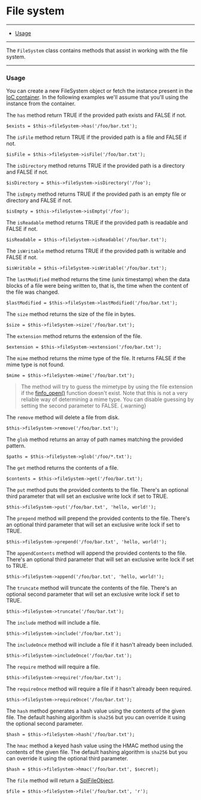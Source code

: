 # File system

--------------------------------------------------------

* [Usage](#usage)

--------------------------------------------------------

The ```FileSystem``` class contains methods that assist in working with the file system.

--------------------------------------------------------

<a id="usage"></a>

### Usage

You can create a new FileSystem object or fetch the instance present in the [IoC container](:base_url:/docs/:version:/getting-started:dependency-injection). In the following examples we'll assume that you'll using the instance from the container.

The ```has``` method return TRUE if the provided path exists and FALSE if not.

	$exists = $this->fileSystem->has('/foo/bar.txt');

The ```isFile``` method return TRUE if the provided path is a file and FALSE if not.

	$isFile = $this->fileSystem->isFile('/foo/bar.txt');

The ```isDirectory``` method returns TRUE if the provided path is a directory and FALSE if not.

	$isDirectory = $this->fileSystem->isDirectory('/foo');

The ```isEmpty``` method returns TRUE if the provided path is an empty file or directory and FALSE if not.

	$isEmpty = $this->fileSystem->isEmpty('/foo');

The ```isReadable``` method returns TRUE if the provided path is readable and FALSE if not.

	$isReadable = $this->fileSystem->isReadable('/foo/bar.txt');

The ```isWritable``` method returns TRUE if the provided path is writable and FALSE if not.

	$isWritable = $this->fileSystem->isWritable('/foo/bar.txt');

The ```lastModified``` method returns the time (unix timestamp) when the data blocks of a file were being written to, that is, the time when the content of the file was changed.

	$lastModified = $this->fileSystem->lastModified('/foo/bar.txt');

The ```size``` method returns the size of the file in bytes.

	$size = $this->fileSystem->size('/foo/bar.txt');

The ```extension``` method returns the extension of the file.

	$extension = $this->fileSystem->extension('/foo/bar.txt');

The ```mime``` method returns the mime type of the file.  It returns FALSE if the mime type is not found.

	$mime = $this->fileSystem->mime('/foo/bar.txt');

> The method will try to guess the mimetype by using the file extension if the [finfo_open()](http://php.net/manual/en/function.finfo-open.php) function doesn't exist. Note that this is not a very reliable way of determining a mime type. You can disable guessing by setting the second parameter to FALSE.
{.warning}

The ```remove``` method will delete a file from disk.

	$this->fileSystem->remove('/foo/bar.txt');

The ```glob``` method returns an array of path names matching the provided pattern.

	$paths = $this->fileSystem->glob('/foo/*.txt');

The ```get``` method returns the contents of a file.

	$contents = $this->fileSystem->get('/foo/bar.txt');

The ```put``` method puts the provided contents to the file. There's an optional third parameter that will set an exclusive write lock if set to TRUE.

	$this->fileSystem->put('/foo/bar.txt', 'hello, world!');

The ```prepend``` method will prepend the provided contents to the file. There's an optional third parameter that will set an exclusive write lock if set to TRUE.

	$this->fileSystem->prepend('/foo/bar.txt', 'hello, world!');

The ```appendContents``` method will append the provided contents to the file. There's an optional third parameter that will set an exclusive write lock if set to TRUE.

	$this->fileSystem->append('/foo/bar.txt', 'hello, world!');

The ```truncate``` method will truncate the contents of the file. There's an optional second parameter that will set an exclusive write lock if set to TRUE.

	$this->fileSystem->truncate('/foo/bar.txt');

The ```include``` method will include a file.

	$this->fileSystem->include('/foo/bar.txt');

The ```includeOnce``` method will include a file if it hasn't already been included.

	$this->fileSystem->includeOnce('/foo/bar.txt');

The ```require``` method will require a file.

	$this->fileSystem->require('/foo/bar.txt');

The ```requireOnce``` method will require a file if it hasn't already been required.

	$this->fileSystem->requireOnce('/foo/bar.txt');

The ```hash``` method generates a hash value using the contents of the given file. The default hashing algorithm is `sha256` but you can override it using the optional second parameter.

	$hash = $this->fileSystem->hash('/foo/bar.txt');

The ```hmac``` method a keyed hash value using the HMAC method using the contents of the given file. The default hashing algorithm is `sha256` but you can override it using the optional third parameter.

	$hash = $this->fileSystem->hmac('/foo/bar.txt', $secret);

The ```file``` method will return a [SplFileObject](http://php.net/manual/en/class.splfileobject.php).

	$file = $this->fileSystem->file('/foo/bar.txt', 'r');
